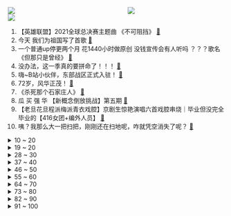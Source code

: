<div >
	<a style="float:left;width:55%;" href = "https://github.com/anuraghazra/github-readme-stats">
	 <img src = "https://github-readme-stats.vercel.app/api?username=iuuuuuaena&theme=buefy&show_icons=true"/>
	</a>
	<a  style="float:right;width:45%" href = "https://github.com/anuraghazra/github-readme-stats">
	 <img  src="https://github-readme-stats.vercel.app/api/top-langs/?username=anuraghazra&layout=compact"/>
	</a>
	</div>

[![](https://img.shields.io/badge/jxd-@jxdgogogo.xyz-yellowgreen.svg)](https://www.jxdgogogo.xyz)<br>
1. 【英雄联盟】2021全球总决赛主题曲 《不可阻挡》 [:link:](//www.bilibili.com/video/BV17Q4y1C7rP) <br>
2. 今天 我们为祖国写了首歌 [:link:](//www.bilibili.com/video/BV19u411f7Q6) <br>
3. 一个普通up停更两个月 花1440小时做原创 没钱宣传会有人听吗 ？？？歌名《但那只是曾经》 [:link:](//www.bilibili.com/video/BV1M44y1t7in) <br>
4. 没办法，这一季真的要拼命了！！！ [:link:](//www.bilibili.com/video/BV1eL4y1z7ZY) <br>
5. 嗨~B站小伙伴，东部战区正式入驻！ [:link:](//www.bilibili.com/video/BV12f4y1j7P5) <br>
6. 72岁，风华正茂！ [:link:](//www.bilibili.com/video/BV1QT4y1Z7pk) <br>
7. 《杀死那个石家庄人》 [:link:](//www.bilibili.com/video/BV1oP4y1h76P) <br>
8. 瓜 买 强 华 【新概念倒放挑战】第五期 [:link:](//www.bilibili.com/video/BV1Bv411G7kY) <br>
9. 【老旦花旦程派梅派青衣戏腔】京剧生惊艳演唱六首戏腔串烧｜毕业但没完全毕业的【416女团+编外人员】 [:link:](//www.bilibili.com/video/BV1jg411F7Np) <br>
10. 咦？我那么大一把扫把，刚刚还在扫地呢，咋就凭空消失了呢？ [:link:](//www.bilibili.com/video/BV1734y1U77F) <br>
<details>
<summary>10 ~ 20</summary>

11. 【地铁篇后传】之 纯正街溜子！ [:link:](//www.bilibili.com/video/BV1LL411s7Ef) <br>
12. 真·庖潮解牛！潮汕大厨：“5分钟，学不会我赔钱！” [:link:](//www.bilibili.com/video/BV1pb4y1a7Gj) <br>
13. 中国从哪里来？——以地理的视角 [:link:](//www.bilibili.com/video/BV1SU4y1A7wX) <br>
14. 【朱瑾慧x王韬瑞 | 云与海】最虐的舞姿，也是最动人的情话 [:link:](//www.bilibili.com/video/BV1U341127KY) <br>
15. 帅小伙花重金买来配方，制作的捞汁小海鲜，这味道可以开店了！ [:link:](//www.bilibili.com/video/BV1QR4y1p7Gq) <br>
16. 【S11MV】全网最全！MV彩蛋总数超过50个！逐帧分析S11MV，每一帧都是名场面 [:link:](//www.bilibili.com/video/BV1xb4y1173p) <br>
17. 父辞子笑！这小说看得我人都傻了【阅片无数Ⅱ 20】 [:link:](//www.bilibili.com/video/BV1Zq4y1P7Fi) <br>
18. 时隔两个月，这条vlog迎来了一个令人感动的结尾 [:link:](//www.bilibili.com/video/BV1fq4y1P7CD) <br>
19. 好帅 [:link:](//www.bilibili.com/video/BV1Sf4y1E7eN) <br>
</details>
<details>
<summary>19 ~ 20</summary>

20. 京 鱼 游 戏 [:link:](//www.bilibili.com/video/BV1144y147by) <br>
21. 【时代少年团】《我和我的祖国》祝福伟大祖国繁荣昌盛！ [:link:](//www.bilibili.com/video/BV1kL4y1z7dh) <br>
22. 国家交给上海一个任务，硬刚百年未有之大变局！ [:link:](//www.bilibili.com/video/BV1PU4y1P7EG) <br>
23. 他们甚至给我做了个地图 [:link:](//www.bilibili.com/video/BV1rq4y1o7Mu) <br>
24. 【原神】国外大佬制作的庆祝原神一周年动画 [:link:](//www.bilibili.com/video/BV18U4y1c7C6) <br>
25. 日本投降！非凡刘醒世纪和解！排骨最高光！9.3分港剧巅峰《义海豪情》P14 [:link:](//www.bilibili.com/video/BV1Df4y1F76x) <br>
26. B站新人前来报道 [:link:](//www.bilibili.com/video/BV1Pg411F7Mm) <br>
27. 【苏星河】风平浪静之后，我们再来聊聊鸿蒙 [:link:](//www.bilibili.com/video/BV1ef4y1F7JL) <br>
28. 暗访茶百道，换有效期标签是为了应付工商局检查 [:link:](//www.bilibili.com/video/BV1Vb4y117Dc) <br>
</details>
<details>
<summary>28 ~ 30</summary>

29. 刚刚第一次和男生表白 [:link:](//www.bilibili.com/video/BV1Hq4y1o7dz) <br>
30. 将DNF剪成一部电影会发生什么？时长2小时50分存活确认！你能坚持看完吗？一口气看个爽！ [:link:](//www.bilibili.com/video/BV1xh411H7di) <br>
31. 【原神一周年】用原神四十三位角色共谱一曲天下局 [:link:](//www.bilibili.com/video/BV1R44y147LZ) <br>
32. 这是我不交钱就能看的吗？ [:link:](//www.bilibili.com/video/BV1hL4y1z7qY) <br>
33. 2021国家航天局官方宣传片震撼发布！探索宇宙，合作共赢 [:link:](//www.bilibili.com/video/BV1RQ4y1Q7xk) <br>
34. 如何在酒店和出租屋防偷拍？自查针孔摄像头攻略！【老爸评测】 [:link:](//www.bilibili.com/video/BV19u411f7yh) <br>
35. LOL破解版！一键强制对手挂机观战！【有点骚东西】 [:link:](//www.bilibili.com/video/BV1ML411s7Lt) <br>
36. 我花一千元买了一只假猫 [:link:](//www.bilibili.com/video/BV17f4y1J77y) <br>
37. 恶心，恶心呐，恶心！ [:link:](//www.bilibili.com/video/BV1wU4y1P7Xj) <br>
</details>
<details>
<summary>37 ~ 40</summary>

38. 骗子后台被我搞死后。。。 [:link:](//www.bilibili.com/video/BV1BQ4y1Q7HB) <br>
39. 如果王家卫拍谭谈交通 [:link:](//www.bilibili.com/video/BV1Bf4y1E7i3) <br>
40. 中俄联军大战外星生物 FPS Demo《入侵日》实机演示 [:link:](//www.bilibili.com/video/BV1EQ4y1C7AY) <br>
41. 靠谱盘点134：冠军对决！Doinb和许秀谁是世界第一Maker？海外媒体直呼凤一其随！ [:link:](//www.bilibili.com/video/BV1uL411s7TW) <br>
42. 当 代 毕 加 索 [:link:](//www.bilibili.com/video/BV1QT4y1Z7mX) <br>
43. 今天是一个特殊的日子 [:link:](//www.bilibili.com/video/BV1iq4y1o7BS) <br>
44. 看涨水8斤的小仙浮肿脸，相当于3天没尿尿，以后再也不会肿成这样了！ [:link:](//www.bilibili.com/video/BV1w64y1h7q6) <br>
45. 【野生人类图鉴】倒霉蛋选择了弹幕最多的玩法 [:link:](//www.bilibili.com/video/BV1r3411y7qN) <br>
46. 抱抱 [:link:](//www.bilibili.com/video/BV1fh411n7z3) <br>
</details>
<details>
<summary>46 ~ 50</summary>

47. 我自己开发出的游戏竟是抄袭烂作 [:link:](//www.bilibili.com/video/BV1v44y1478E) <br>
48. 猫咖为什么火的快凉的快？ [:link:](//www.bilibili.com/video/BV19341127kQ) <br>
49. 坏人演的太像了！漠叔首次公开剧本，大家误会他了 [:link:](//www.bilibili.com/video/BV1TL4y1h7pR) <br>
50. 拥有一个过敏性鼻炎的鼻子，到底有多绝望！ [:link:](//www.bilibili.com/video/BV1zb4y117M3) <br>
51. 探访美国廉价自助餐，$13.99竟然有惊喜？美国底层美食系列 [:link:](//www.bilibili.com/video/BV1BQ4y1Q7fc) <br>
52. 吴京宇宙内卷，最大黑马却是他！全网最全2021国庆档排雷报告 [:link:](//www.bilibili.com/video/BV1wg411F75N) <br>
53. 【大秦嘴炮帝国（三）】大出天下·业武安邦（feat. 宣太后） [:link:](//www.bilibili.com/video/BV1Lv411G7hq) <br>
54. 【你做小本玩】找儿子！ [:link:](//www.bilibili.com/video/BV12R4y1p7E5) <br>
55. 数 码 宝 贝 删 减 版 本 [:link:](//www.bilibili.com/video/BV1zQ4y1Q7qa) <br>
</details>
<details>
<summary>55 ~ 60</summary>

56. “我只希望你能够好好用功读书” [:link:](//www.bilibili.com/video/BV1qb4y117vb) <br>
57. ⚡给我劈个瓜的时间⚡ [:link:](//www.bilibili.com/video/BV1WQ4y1C7u1) <br>
58. 中国神医9000针拯救了瘫痪多年的美国知名运动员 堪称奇迹 [:link:](//www.bilibili.com/video/BV1n34y1D7E8) <br>
59. 岸田文雄上台，中国要做好最坏的打算【消化一下】 [:link:](//www.bilibili.com/video/BV1Bv411G7f6) <br>
60. 九龄｜一 只 女 友｜双 倍 快 乐 [:link:](//www.bilibili.com/video/BV1DT4y1Z7s2) <br>
61. 消除腰间赘肉，拒绝游泳圈！ [:link:](//www.bilibili.com/video/BV1o64y187Z9) <br>
62. 【原神】逐月节蒙德箱子+逐月符跟跑（30箱+20符）贴心路线，少走弯路！逐月节宝箱100%进度 [:link:](//www.bilibili.com/video/BV1jQ4y1C7Dy) <br>
63. 崩坏3「星火流音」纪念演出 即将上线！ [:link:](//www.bilibili.com/video/BV1Kf4y1J7RE) <br>
64. 是不唱的还行兄弟们？其实我很愿意把喜欢除了吃以外的其他事情分享给大家。 [:link:](//www.bilibili.com/video/BV1WQ4y1C7TX) <br>
</details>
<details>
<summary>64 ~ 70</summary>

65. 网购多种鬼椒只为做出媲美外面的烤串！辣晕了！ [:link:](//www.bilibili.com/video/BV1zU4y1c7Hn) <br>
66. 黑暗欺骗第四章真的来了！不要轻易相信护士的话，这根本就不是一家正规医院！折磨疗法让你痛不欲生！ [:link:](//www.bilibili.com/video/BV17q4y1Z7LW) <br>
67. 【1818黄金眼】前一秒有多嚣张，后一秒就有多怂，男子打人后派出所里疯狂变脸 [:link:](//www.bilibili.com/video/BV1P44y1t7mS) <br>
68. 这个国庆节，与王一博共赏山河辽阔，感受万家祥和 [:link:](//www.bilibili.com/video/BV1r34y1D7tn) <br>
69. 0成本！专业演员才知道的眼神练习！ [:link:](//www.bilibili.com/video/BV1b64y187XA) <br>
70. 上课时老师做了一个搞笑的动作 [:link:](//www.bilibili.com/video/BV1uq4y1Z7xk) <br>
71. 【硬核地理科普】中国从哪里来？ [:link:](//www.bilibili.com/video/BV1b64y1875h) <br>
72. 今天才知道，用一根牙签，就能简单快速剥出完整的柚子 [:link:](//www.bilibili.com/video/BV14R4y1p7F5) <br>
73. 水牢体验感！沙漠野奢帐篷，破洞钻虫、又湿又冷!520元西餐竟是凉菜拼盘！ [:link:](//www.bilibili.com/video/BV1aR4y1n7Tb) <br>
</details>
<details>
<summary>73 ~ 80</summary>

74. 当外地教官遇到广东学生 [:link:](//www.bilibili.com/video/BV1UQ4y1z7Ny) <br>
75. 随机vlog挑战3天狂飞一万公里！打卡3个人民币背景图！ [:link:](//www.bilibili.com/video/BV1Eg411F76B) <br>
76. 当MC发生了史上最恐怖的雷暴天气！ [:link:](//www.bilibili.com/video/BV1Xq4y1o7it) <br>
77. ⚡集 束 快 充⚡ [:link:](//www.bilibili.com/video/BV1F341117Fm) <br>
78. 大橘：“啪，快乐没了” [:link:](//www.bilibili.com/video/BV1Lh411H7Nv) <br>
79. 【谈鲁迅合集】3300W播放！鲁迅：愿中国青年都摆脱冷气，只是向上走。 [:link:](//www.bilibili.com/video/BV14f4y1E79N) <br>
80. 东北硬核相亲节目，板砖开路，铁锹掩护，最后绝活让人瞠目 [:link:](//www.bilibili.com/video/BV1th411H7to) <br>
81. 当你在「五名恶霸」的追杀下完成任务！ [:link:](//www.bilibili.com/video/BV1aQ4y167nT) <br>
82. 厨师长教你：“三杯鸡”的家常做法，汁香味浓，鲜嫩爽滑 [:link:](//www.bilibili.com/video/BV1QR4y1p7Ac) <br>
</details>
<details>
<summary>82 ~ 90</summary>

83. 深夜撸串,整条街都是他家的香味！美食探店/无广试吃员 [:link:](//www.bilibili.com/video/BV1hQ4y1Q7Uz) <br>
84. 豆瓣连分都开不出，上千人想给0分，这部羞辱检察官的剧简直太离谱了!【洞察社会系列51】 [:link:](//www.bilibili.com/video/BV11q4y1R7bW) <br>
85. 新华社对话李子柒：热爱可抵漫长黑夜 [:link:](//www.bilibili.com/video/BV1AP4y1873Q) <br>
86. 催泪翻唱《故人叹》  致敬共和国2000万烈士！ [:link:](//www.bilibili.com/video/BV1w64y1h76m) <br>
87. 普通女生如何颜值最大化妆，营造不化妆也很美的氛围感～ [:link:](//www.bilibili.com/video/BV1Y34y1U7ie) <br>
88. 【非官方英雄联盟S11宣传片】上B站看S11！ [:link:](//www.bilibili.com/video/BV1864y18764) <br>
89. 鸡蛋的成长日记！！ [:link:](//www.bilibili.com/video/BV1E64y187Y2) <br>
90. 请再一次相信光吧！ [:link:](//www.bilibili.com/video/BV1vq4y1P7k5) <br>
91. 3465名B站小学生送给祖国的生日礼物 [:link:](//www.bilibili.com/video/BV1Lg411F7A1) <br>
</details>
<details>
<summary>91 ~ 100</summary>

92. 【原神逐月节】魈：欺人太甚！ [:link:](//www.bilibili.com/video/BV1P341117ja) <br>
93. 国庆假期专项训练 [:link:](//www.bilibili.com/video/BV1o44y147d3) <br>
94. 华莱士 厨子探店 ¥196 [:link:](//www.bilibili.com/video/BV1734y1U7JJ) <br>
95. 99%的人不知道这些渠道能帮你找到所有想要资源！！！第2期 [:link:](//www.bilibili.com/video/BV17P4y187Kw) <br>
96. 我从来没见过这么糊的电视剧！！！ [:link:](//www.bilibili.com/video/BV1Ru411f7W7) <br>
97. 是火力少年王拍的低调了吗？而是我们长大了！ [:link:](//www.bilibili.com/video/BV1P341117B9) <br>
98. 一张纸牌能转多久？五分钟学会无限转牌！！！ [:link:](//www.bilibili.com/video/BV1WQ4y1z7Jf) <br>
99. 俄罗斯硬核监狱，牢房窗边就是坟墓，死了都出不去 [:link:](//www.bilibili.com/video/BV1o34y1S7Qu) <br>
100. 这就是全新版本的植物大战僵尸？玩了之后我彻底破防了！ [:link:](//www.bilibili.com/video/BV1Zu411f78Q) <br>
</details>
